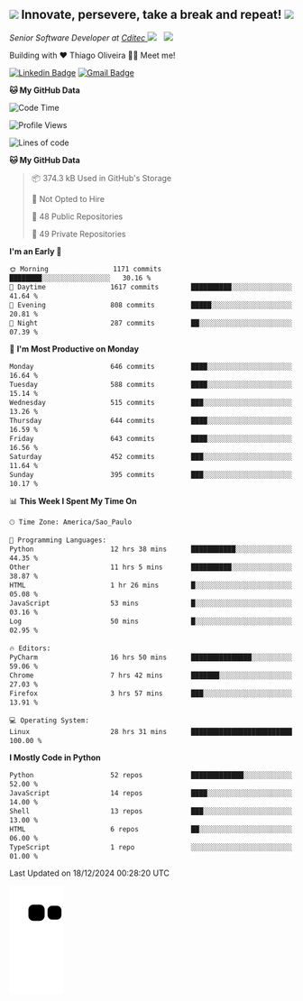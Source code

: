 <h2><img src="https://emojis.slackmojis.com/emojis/images/1531849430/4246/blob-sunglasses.gif?1531849430" width="30"/> Innovate, persevere, take a break and repeat! <img src="https://media.giphy.com/media/12oufCB0MyZ1Go/giphy.gif" width="50"></h2>
<img align='right' src="https://media.giphy.com/media/M9gbBd9nbDrOTu1Mqx/giphy.gif" width="230">
<p><em>Senior Software Developer at <a href="https://www.cditec.com.br/">Cditec
</a><img src="https://media.giphy.com/media/WUlplcMpOCEmTGBtBW/giphy.gif" width="30"> 
</em></p>



Building with ❤️ Thiago Oliveira 👋🏽 Meet me!

[![Linkedin Badge](https://img.shields.io/badge/-Thiago-blue?style=flat-square&logo=Linkedin&logoColor=white&link=https://www.linkedin.com/in/tgmarinho/)](https://www.linkedin.com/in/thiagoceconelo/) 
[![Gmail Badge](https://img.shields.io/badge/-thiceconelo@gmail.com-c14438?style=flat-square&logo=Gmail&logoColor=white&link=mailto:thiceconelo@gmail.com)](mailto:thiceconelo@gmail.com)

</em></p>

<!-- <span style="height ">
![Anurag's GitHub stats](https://github-readme-stats.vercel.app/api?username=arthurspk&show_icons=true&theme=tokyonight)
</span> -->

**🐱 My GitHub Data** 
<!--START_SECTION:waka-->
![Code Time](http://img.shields.io/badge/Code%20Time-2%2C286%20hrs%2023%20mins-blue)

![Profile Views](http://img.shields.io/badge/Profile%20Views-0-blue)

![Lines of code](https://img.shields.io/badge/From%20Hello%20World%20I%27ve%20Written-5.2%20million%20lines%20of%20code-blue)

**🐱 My GitHub Data** 

> 📦 374.3 kB Used in GitHub's Storage 
 > 
> 🚫 Not Opted to Hire
 > 
> 📜 48 Public Repositories 
 > 
> 🔑 49 Private Repositories 
 > 
**I'm an Early 🐤** 

```text
🌞 Morning                1171 commits        ████████░░░░░░░░░░░░░░░░░   30.16 % 
🌆 Daytime                1617 commits        ██████████░░░░░░░░░░░░░░░   41.64 % 
🌃 Evening                808 commits         █████░░░░░░░░░░░░░░░░░░░░   20.81 % 
🌙 Night                  287 commits         ██░░░░░░░░░░░░░░░░░░░░░░░   07.39 % 
```
📅 **I'm Most Productive on Monday** 

```text
Monday                   646 commits         ████░░░░░░░░░░░░░░░░░░░░░   16.64 % 
Tuesday                  588 commits         ████░░░░░░░░░░░░░░░░░░░░░   15.14 % 
Wednesday                515 commits         ███░░░░░░░░░░░░░░░░░░░░░░   13.26 % 
Thursday                 644 commits         ████░░░░░░░░░░░░░░░░░░░░░   16.59 % 
Friday                   643 commits         ████░░░░░░░░░░░░░░░░░░░░░   16.56 % 
Saturday                 452 commits         ███░░░░░░░░░░░░░░░░░░░░░░   11.64 % 
Sunday                   395 commits         ███░░░░░░░░░░░░░░░░░░░░░░   10.17 % 
```


📊 **This Week I Spent My Time On** 

```text
🕑︎ Time Zone: America/Sao_Paulo

💬 Programming Languages: 
Python                   12 hrs 38 mins      ███████████░░░░░░░░░░░░░░   44.35 % 
Other                    11 hrs 5 mins       ██████████░░░░░░░░░░░░░░░   38.87 % 
HTML                     1 hr 26 mins        █░░░░░░░░░░░░░░░░░░░░░░░░   05.08 % 
JavaScript               53 mins             █░░░░░░░░░░░░░░░░░░░░░░░░   03.16 % 
Log                      50 mins             █░░░░░░░░░░░░░░░░░░░░░░░░   02.95 % 

🔥 Editors: 
PyCharm                  16 hrs 50 mins      ███████████████░░░░░░░░░░   59.06 % 
Chrome                   7 hrs 42 mins       ███████░░░░░░░░░░░░░░░░░░   27.03 % 
Firefox                  3 hrs 57 mins       ███░░░░░░░░░░░░░░░░░░░░░░   13.91 % 

💻 Operating System: 
Linux                    28 hrs 31 mins      █████████████████████████   100.00 % 
```

**I Mostly Code in Python** 

```text
Python                   52 repos            █████████████░░░░░░░░░░░░   52.00 % 
JavaScript               14 repos            ████░░░░░░░░░░░░░░░░░░░░░   14.00 % 
Shell                    13 repos            ███░░░░░░░░░░░░░░░░░░░░░░   13.00 % 
HTML                     6 repos             ██░░░░░░░░░░░░░░░░░░░░░░░   06.00 % 
TypeScript               1 repo              ░░░░░░░░░░░░░░░░░░░░░░░░░   01.00 % 
```




 Last Updated on 18/12/2024 00:28:20 UTC
<!--END_SECTION:waka-->

![Snake animation](https://github.com/rafaballerini/rafaballerini/blob/output/github-contribution-grid-snake.svg)


<!---
ceconelo/ceconelo is a ✨ special ✨ repository because its `README.md` (this file) appears on your GitHub profile.
You can click the Preview link to take a look at your changes.
--->
